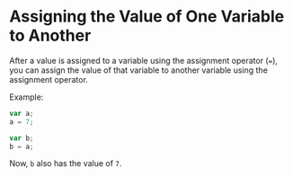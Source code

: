# Assigning the Value of One Variable to Another

After a value is assigned to a variable using the assignment operator (`=`), you can assign the value of that variable to another variable using the assignment operator.

Example:

```js
var a;
a = 7;

var b;
b = a;
```

Now, `b` also has the value of `7`.
